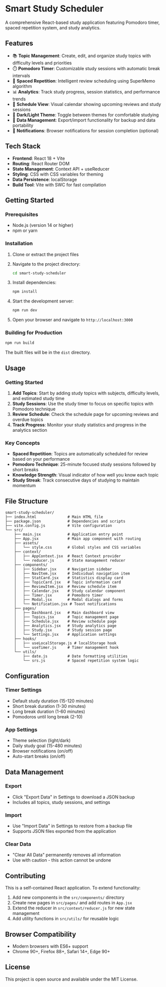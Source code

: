 # Smart Study Scheduler

A comprehensive React-based study application featuring Pomodoro timer, spaced repetition system, and study analytics.

## Features

- 📚 **Topic Management**: Create, edit, and organize study topics with difficulty levels and priorities
- ⏱️ **Pomodoro Timer**: Customizable study sessions with automatic break intervals
- 🔄 **Spaced Repetition**: Intelligent review scheduling using SuperMemo algorithm
- 📊 **Analytics**: Track study progress, session statistics, and performance trends
- 📅 **Schedule View**: Visual calendar showing upcoming reviews and study sessions
- 🎨 **Dark/Light Theme**: Toggle between themes for comfortable studying
- 💾 **Data Management**: Export/import functionality for backup and data portability
- 🔔 **Notifications**: Browser notifications for session completion (optional)

## Tech Stack

- **Frontend**: React 18 + Vite
- **Routing**: React Router DOM
- **State Management**: Context API + useReducer
- **Styling**: CSS with CSS variables for theming
- **Data Persistence**: localStorage
- **Build Tool**: Vite with SWC for fast compilation

## Getting Started

### Prerequisites

- Node.js (version 14 or higher)
- npm or yarn

### Installation

1. Clone or extract the project files
2. Navigate to the project directory:
   ```bash
   cd smart-study-scheduler
   ```

3. Install dependencies:
   ```bash
   npm install
   ```

4. Start the development server:
   ```bash
   npm run dev
   ```

5. Open your browser and navigate to `http://localhost:3000`

### Building for Production

```bash
npm run build
```

The built files will be in the `dist` directory.

## Usage

### Getting Started
1. **Add Topics**: Start by adding study topics with subjects, difficulty levels, and estimated study time
2. **Study Sessions**: Use the study timer to focus on specific topics with Pomodoro technique
3. **Review Schedule**: Check the schedule page for upcoming reviews and overdue topics
4. **Track Progress**: Monitor your study statistics and progress in the analytics section

### Key Concepts

- **Spaced Repetition**: Topics are automatically scheduled for review based on your performance
- **Pomodoro Technique**: 25-minute focused study sessions followed by short breaks
- **Knowledge Strength**: Visual indicator of how well you know each topic
- **Study Streak**: Track consecutive days of studying to maintain momentum

## File Structure

```
smart-study-scheduler/
├── index.html              # Main HTML file
├── package.json            # Dependencies and scripts
├── vite.config.js          # Vite configuration
└── src/
    ├── main.jsx            # Application entry point
    ├── App.jsx             # Main app component with routing
    ├── assets/
    │   └── style.css       # Global styles and CSS variables
    ├── context/
    │   ├── AppContext.jsx  # React Context provider
    │   └── reducer.js      # State management reducer
    ├── components/
    │   ├── Sidebar.jsx     # Navigation sidebar
    │   ├── NavItem.jsx     # Individual navigation item
    │   ├── StatCard.jsx    # Statistics display card
    │   ├── TopicCard.jsx   # Topic information card
    │   ├── ReviewItem.jsx  # Review schedule item
    │   ├── Calendar.jsx    # Study calendar component
    │   ├── Timer.jsx       # Pomodoro timer
    │   ├── Modal.jsx       # Modal dialogs and forms
    │   └── Notification.jsx # Toast notifications
    ├── pages/
    │   ├── Dashboard.jsx   # Main dashboard view
    │   ├── Topics.jsx      # Topic management page
    │   ├── Schedule.jsx    # Review schedule page
    │   ├── Analytics.jsx   # Study analytics page
    │   ├── Study.jsx       # Study session page
    │   └── Settings.jsx    # Application settings
    ├── hooks/
    │   ├── useLocalStorage.js # localStorage hook
    │   └── useTimer.js     # Timer management hook
    └── utils/
        ├── date.js         # Date formatting utilities
        └── srs.js          # Spaced repetition system logic
```

## Configuration

### Timer Settings
- Default study duration (15-120 minutes)
- Short break duration (1-30 minutes)
- Long break duration (1-60 minutes)
- Pomodoros until long break (2-10)

### App Settings
- Theme selection (light/dark)
- Daily study goal (15-480 minutes)
- Browser notifications (on/off)
- Auto-start breaks (on/off)

## Data Management

### Export
- Click "Export Data" in Settings to download a JSON backup
- Includes all topics, study sessions, and settings

### Import
- Use "Import Data" in Settings to restore from a backup file
- Supports JSON files exported from the application

### Clear Data
- "Clear All Data" permanently removes all information
- Use with caution - this action cannot be undone

## Contributing

This is a self-contained React application. To extend functionality:

1. Add new components in the `src/components/` directory
2. Create new pages in `src/pages/` and add routes in `App.jsx`
3. Extend the reducer in `src/context/reducer.js` for new state management
4. Add utility functions in `src/utils/` for reusable logic

## Browser Compatibility

- Modern browsers with ES6+ support
- Chrome 90+, Firefox 88+, Safari 14+, Edge 90+

## License

This project is open source and available under the MIT License.
